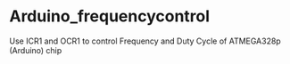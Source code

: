 # Arduino_frequencycontrol
Use ICR1 and OCR1 to control Frequency and Duty Cycle of ATMEGA328p (Arduino) chip

